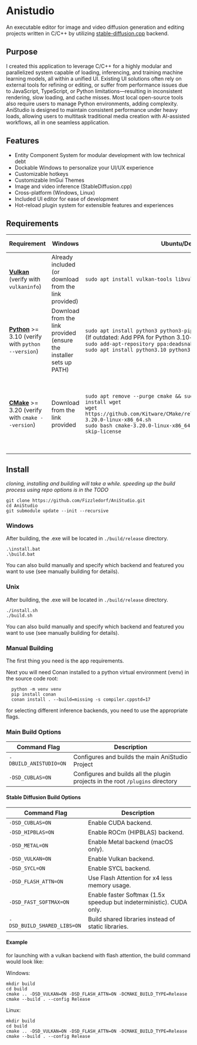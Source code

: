 # Anistudio
An executable editor for image and video diffusion generation and editing projects written in C/C++ by utilizing [stable-diffusion.cpp](https://github.com/leejet/stable-diffusion.cpp) backend.

## Purpose
I created this application to leverage C/C++ for a highly modular and parallelized system capable of loading, inferencing, and training machine learning models, all within a unified UI. Existing UI solutions often rely on external tools for refining or editing, or suffer from performance issues due to JavaScript, TypeScript, or Python limitations—resulting in inconsistent rendering, slow loading, and cache misses. Most local open-source tools also require users to manage Python environments, adding complexity. AniStudio is designed to maintain consistent performance under heavy loads, allowing users to multitask traditional media creation with AI-assisted workflows, all in one seamless application.  

## Features
- Entity Component System for modular development with low technical debt
- Dockable Windows to personalize your UI/UX experience
- Customizable hotkeys
- Customizable ImGui Themes
- Image and video inference (StableDiffusion.cpp)
- Cross-platform (Windows, Linux)
- Included UI editor for ease of development
- Hot-reload plugin system for extensible features and experiences

## Requirements
| **Requirement** | **Windows** | **Ubuntu/Debian** | **Fedora** | **Arch Linux** |
|------------------|-------------|-------------------|------------|----------------|
| **[Vulkan](https://vulkan.lunarg.com/sdk/home)** (verify with `vulkaninfo`) | Already included (or download from the link provided) | `sudo apt install vulkan-tools libvulkan-dev` | `sudo dnf install vulkan vulkan-tools vulkan-headers` | `sudo pacman -Syu vulkan-tools vulkan-devel` |
| **[Python](https://www.python.org/)** >= 3.10 (verify with `python --version`) | Download from the link provided (ensure the installer sets up PATH) | `sudo apt install python3 python3-pip` <br> (If outdated: Add PPA for Python 3.10+ and install) <br> `sudo add-apt-repository ppa:deadsnakes/ppa && sudo apt update && sudo apt install python3.10 python3.10-venv python3.10-distutils` | `sudo dnf install python3 python3-pip` | `sudo pacman -Syu python python-pip` |
| **[CMake](https://cmake.org/download/)** >= 3.20 (verify with `cmake --version`) | Download from the link provided | `sudo apt remove --purge cmake && sudo apt update && sudo apt install wget` <br> `wget https://github.com/Kitware/CMake/releases/download/v3.20.0/cmake-3.20.0-linux-x86_64.sh` <br> `sudo bash cmake-3.20.0-linux-x86_64.sh --prefix=/usr/local --skip-license` | `sudo dnf install cmake` <br> *(If outdated: Download and install manually like Ubuntu)* | `sudo pacman -Syu cmake` |


  
## Install
*cloning, installing and building will take a while. speeding up the build process using repo options is in the TODO*
```
git clone https://github.com/Fizzledorf/AniStudio.git
cd AniStudio
git submodule update --init --recursive

```
### Windows
After building, the .exe will be located in `./build/release` directory.
```
.\install.bat
.\build.bat
```
You can also build manually and specify which backend and featured you want to use (see manually building for details).


### Unix
After building, the .exe will be located in `./build/release` directory.

```
./install.sh
./build.sh
```
You can also build manually and specify which backend and featured you want to use (see manually building for details).

### Manual Building

The first thing you need is the app requirements.

Next you will need Conan installed to a python virtual environment (venv) in the source code root:
```
  python -m venv venv
  pip install conan
  conan install . --build=missing -s compiler.cppstd=17
```

for selecting different inference backends, you need to use the appropriate flags.

### Main Build Options
| Command Flag             | Description                                                                     |
|--------------------------|---------------------------------------------------------------------------------|
| ```-DBUILD_ANISTUDIO=ON```| Configures and builds the main AniStudio Project                               |
| ```-DSD_CUBLAS=ON```      | Configures and builds all the plugin projects in the root `/plugins` directory |

#### Stable Diffusion Build Options

| Command Flag             | Description                                                                     |
|--------------------------|---------------------------------------------------------------------------------|
| ```-DSD_CUBLAS=ON```      | Enable CUDA backend.                                                            |
| ```-DSD_HIPBLAS=ON```     | Enable ROCm (HIPBLAS) backend.                                                  |
| ```-DSD_METAL=ON```       | Enable Metal backend (macOS only).                                              |
| ```-DSD_VULKAN=ON```      | Enable Vulkan backend.                                                          |
| ```-DSD_SYCL=ON```        | Enable SYCL backend.                                                            |
| ```-DSD_FLASH_ATTN=ON```  | Use Flash Attention for x4 less memory usage.                                   |
| ```-DSD_FAST_SOFTMAX=ON```| Enable faster Softmax (1.5x speedup but indeterministic). CUDA only.            |
| ```-DSD_BUILD_SHARED_LIBS=ON```| Build shared libraries instead of static libraries.                        |

#### Example
for launching with a vulkan backend with flash attention, the build command would look like:

Windows:
```
mkdir build
cd build
cmake .. -DSD_VULKAN=ON -DSD_FLASH_ATTN=ON -DCMAKE_BUILD_TYPE=Release
cmake --build . --config Release
```
Linux:
```
mkdir build
cd build
cmake .. -DSD_VULKAN=ON -DSD_FLASH_ATTN=ON -DCMAKE_BUILD_TYPE=Release
cmake --build . --config Release
```
